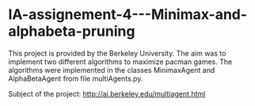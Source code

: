 # IA-assignement-4---Minimax-and-alphabeta-pruning

This project is provided by the Berkeley University. 
The aim was to implement two different algorithms to maximize pacman games.
The algorithms were implemented in the classes MinimaxAgent and AlphaBetaAgent
from file multiAgents.py. 

Subject of the project:
http://ai.berkeley.edu/multiagent.html